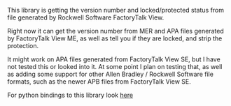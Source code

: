 This library is getting the version number and locked/protected status from file generated by Rockwell Software FactoryTalk View.

Right now it can get the version number from MER and APA files generated by FactoryTalk View ME, as well as tell you if they are locked, and strip the protection.

It might work on APA files generated from FactoryTalk View SE, but I have not tested this or looked into it.
At some point I plan on testing that, as well as adding some support for other Allen Bradley / Rockwell Software file formats, such as the newer APB files from FactoryTalk View SE.

For python bindings to this library look [here](https://github.com/Vadoola/ab_versions_py)